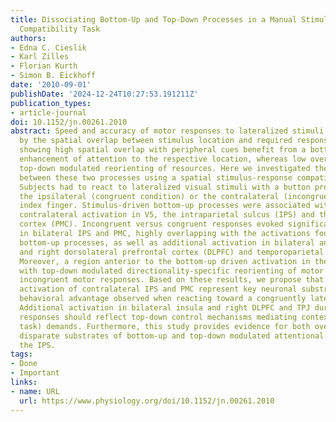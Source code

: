 ```yaml
---
title: Dissociating Bottom-Up and Top-Down Processes in a Manual Stimulus–Response
  Compatibility Task
authors:
- Edna C. Cieslik
- Karl Zilles
- Florian Kurth
- Simon B. Eickhoff
date: '2010-09-01'
publishDate: '2024-12-24T10:27:53.191211Z'
publication_types:
- article-journal
doi: 10.1152/jn.00261.2010
abstract: Speed and accuracy of motor responses to lateralized stimuli are influenced
  by the spatial overlap between stimulus location and required response. Responses
  showing high spatial overlap with peripheral cues benefit from a bottom-up driven
  enhancement of attention to the respective location, whereas low overlap requires
  top-down modulated reorienting of resources. Here we investigated the interaction
  between these two processes using a spatial stimulus-response compatibility task.
  Subjects had to react to lateralized visual stimuli with a button press using either
  the ipsilateral (congruent condition) or the contralateral (incongruent condition)
  index finger. Stimulus-driven bottom-up processes were associated with significant
  contralateral activation in V5, the intraparietal sulcus (IPS) and the premotor
  cortex (PMC). Incongruent versus congruent responses evoked significant activation
  in bilateral IPS and PMC, highly overlapping with the activations found for stimulus-driven
  bottom-up processes, as well as additional activation in bilateral anterior insula
  and right dorsolateral prefrontal cortex (DLPFC) and temporoparietal junction (TPJ).
  Moreover, a region anterior to the bottom-up driven activation in the IPS was associated
  with top-down modulated directionality-specific reorienting of motor attention during
  incongruent motor responses. Based on these results, we propose that stimulus-driven
  activation of contralateral IPS and PMC represent key neuronal substrates for the
  behavioral advantage observed when reacting toward a congruently lateralized stimulus.
  Additional activation in bilateral insula and right DLPFC and TPJ during incongruent
  responses should reflect top-down control mechanisms mediating contextual (i.e.,
  task) demands. Furthermore, this study provides evidence for both overlapping and
  disparate substrates of bottom-up and top-down modulated attentional processes in
  the IPS.
tags:
- Done
- Important
links:
- name: URL
  url: https://www.physiology.org/doi/10.1152/jn.00261.2010
---
```


